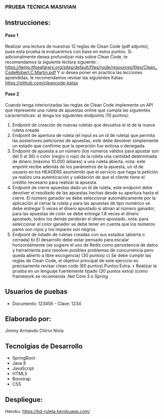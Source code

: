 ### PRUEBA TECNICA MASIVIAN

## Instrucciones:

#### Paso 1

Realizar una lectura de nuestras 12 reglas de Clean Code (pdf adjunto), pues esta prueba la
evaluaremos con base en estos puntos.
Si adicionalmente desea profundizar más sobre Clean Code, te recomendamos la siguiente
lectura siguiente: : https://temp.itfseafarers.org/sites/default/files/node/resources/files/Clean_CodeRobert.C.Martin.pdf
Y si desea poner en practica las lecciones aprendidas, le recomendamos revisar las siguientes Katas: https://github.com/cleancode-katas

#### Paso 2

Cuando tenga interiorizadas las reglas de Clean Code implemente un API que represente
una ruleta de apuestas online que cumpla las siguientes características:
a) tenga los siguientes endpoints (10 puntos):
1. Endpoint de creación de nuevas ruletas que devuelva el id de la nueva ruleta creada
2. Endpoint de apertura de ruleta (el input es un id de ruleta) que permita las
posteriores peticiones de apuestas, este debe devolver simplemente un estado que
confirme que la operación fue exitosa o denegada.
3. Endpoint de apuesta a un número (los números válidos para apostar son del 0 al 36)
o color (negro o rojo) de la ruleta una cantidad determinada de dinero (máximo
10.000 dólares) a una ruleta abierta.
nota: este enpoint recibe además de los parámetros de la apuesta, un id de usuario
en los HEADERS asumiendo que el servicio que haga la petición ya realizo una
autenticación y validación de que el cliente tiene el crédito necesario para realizar la
apuesta.
4. Endpoint de cierre apuestas dado un id de ruleta, este endpoint debe devolver el
resultado de las apuestas hechas desde su apertura hasta el cierre.
El número ganador se debe seleccionar automáticamente por la aplicación al cerrar
la ruleta y para las apuestas de tipo numérico se debe entregar 5 veces el dinero
apostado si atinan al número ganador, para las apuestas de color se debe entrega 1.8
veces el dinero apostado, todos los demás perderán el dinero apostado.
nota: para seleccionar el color ganador se debe tener en cuenta que los números
pares son rojos y los impares son negros.
5. Endpoint de listado de ruletas creadas con sus estados (abierta o cerrada)
b) El desarrollo debe estar pensado para escalar horizontalmente (se sugiere el uso de Redis
como persistencia de datos y herramienta para resolver posibles problemas de concurrencia
pero queda abierto a libre escogencia) (30 puntos)
c) Se debe cumplir las reglas de Clean Code, el objetivo principal de este ejercicio es
precisamente revisar clean code (60 puntos)
Puntos Extra:
• Realizar la prueba en un lenguaje fuertemente tipado (30 puntos extra)
(como framework se recomienda .Net Core 3 o Spring

## Usuarios de puebas

- Documento: 123456 - Clave: 1234

## Elaborado por:
Jimmy Armando Chirivi Nivia

## Tecnolgias de Desarrollo

- SpringBoot
- Java 8
- JavaScript
- HTML5
- Boostrap
- CSS

## Despliegue:

Heroku:  https://bd-ruleta.herokuapp.com/
